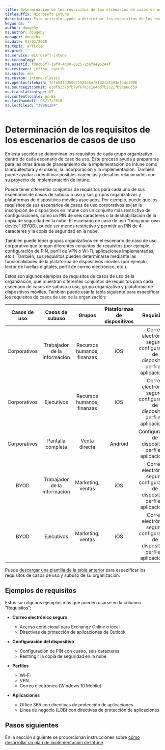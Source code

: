 ```yaml
---
title: Determinación de los requisitos de los escenarios de casos de uso
titlesuffix: Microsoft Intune
description: Este artículo ayuda a determinar los requisitos de los escenarios de casos de subuso y de casos de uso de Intune para una implementación solo en la nube de Microsoft Intune.
keywords: ''
author: dougeby
ms.author: dougeby
manager: dougeby
ms.date: 01/02/2018
ms.topic: article
ms.prod: ''
ms.service: microsoft-intune
ms.technology: ''
ms.assetid: fd8cb5f7-19f0-4d80-8825-2bafa49624af
ms.reviewer: jeffbu, cgerth
ms.suite: ems
ms.custom: intune-classic
ms.openlocfilehash: 7cfe52fdd59671524a8ef8f32faf303ef44c3998
ms.sourcegitcommit: e30fb2375fb79f67e5c1e4ed7b2c21fb9ca80c59
ms.translationtype: HT
ms.contentlocale: es-ES
ms.lasthandoff: 03/17/2018
ms.locfileid: "29961204"
---
```

# <a name="determine-use-case-scenario-requirements"></a>Determinación de los requisitos de los escenarios de casos de uso

En esta sección se determinan los requisitos de cada grupo organizativo dentro de cada escenario de caso de uso. Este proceso ayuda a prepararse para las otras áreas de planeamiento de la implementación de Intune como la arquitectura y el diseño, la incorporación y la implementación. También puede ayudar a identificar posibles carencias y desafíos relacionados con su proyecto de implementación de Intune.

Puede tener diferentes conjuntos de requisitos para cada uno de sus escenarios de casos de subuso o uso y sus grupos organizativos y plataformas de dispositivos móviles asociados. Por ejemplo, puede que los requisitos de sus escenarios de casos de uso corporativos exijan la inscripción de dispositivos en Intune con un conjunto más restrictivo de configuraciones, como un PIN de seis caracteres o la deshabilitación de la copia de seguridad en la nube. El escenario de caso de uso "bring your own device" (BYOD), puede ser menos restrictivo y permitir un PIN de 4 caracteres y la copia de seguridad en la nube.

También puede tener grupos organizativos en el escenario de caso de uso corporativo que tengan diferentes conjuntos de requisitos (por ejemplo, configuración de PIN, perfil de VPN o Wi-Fi, aplicaciones implementadas, etc.). También, sus requisitos pueden determinarse mediante las funcionalidades de la plataforma de dispositivos móviles (por ejemplo, lector de huellas digitales, perfil de correo electrónico, etc.).

Estos son algunos ejemplos de requisitos de casos de uso de la organización, que muestran diferentes conjuntos de requisitos para cada escenario de casos de subuso o uso, grupo organizativo y plataforma de dispositivos móviles. También puede usar la tabla siguiente para especificar los requisitos de casos de uso de la organización:

| **Casos de uso** | **Casos de subuso** | **Grupos** | **Plataformas de dispositivos** | **Requisitos** |
|:---:|:---:|:---:|:---:|:---:|
| Corporativos | Trabajador de la información | Recursos humanos, finanzas | iOS | Correo electrónico seguro, configuración de dispositivo, perfiles, aplicaciones |                                                          
| Corporativos | Ejecutivos | Recursos humanos, finanzas | iOS | Correo electrónico seguro, configuración de dispositivo, perfiles, aplicaciones |                                                         
| Corporativos | Pantalla completa | Venta directa | Android | Configuración de dispositivo, perfiles, aplicaciones |
| BYOD | Trabajador de la información | Marketing, ventas | iOS | Correo electrónico seguro, configuración de dispositivo, perfiles, aplicaciones |                                                         
| BYOD | Ejecutivos | Marketing, ventas | iOS | Correo electrónico seguro, configuración de dispositivo, perfiles, aplicaciones |

Puede [descargar una plantilla de la tabla anterior](https://gallery.technet.microsoft.com/Intune-deployment-planning-fae156c2?redir=0) para especificar los requisitos de casos de uso y subuso de su organización.


## <a name="examples-of-requirements"></a>Ejemplos de requisitos

Estos son algunos ejemplos más que pueden usarse en la columna "Requisitos":

- **Correo electrónico seguro**
    - Acceso condicional para Exchange Online o local
    - Directivas de protección de aplicaciones de Outlook

- **Configuración del dispositivo**
    - Configuración de PIN con cuatro, seis caracteres
    - Restringir la copia de seguridad en la nube

- **Perfiles**
    - Wi-Fi
    - VPN
    - Correo electrónico (Windows 10 Mobile)

- **Aplicaciones**
    - Office 365 con directivas de protección de aplicaciones
    - Línea de negocio (LOB) con directivas de protección de aplicaciones

## <a name="next-steps"></a>Pasos siguientes

En la sección siguiente se proporcionan instrucciones sobre [cómo desarrollar un plan de implementación de Intune](planning-guide-rollout-plan.md).
